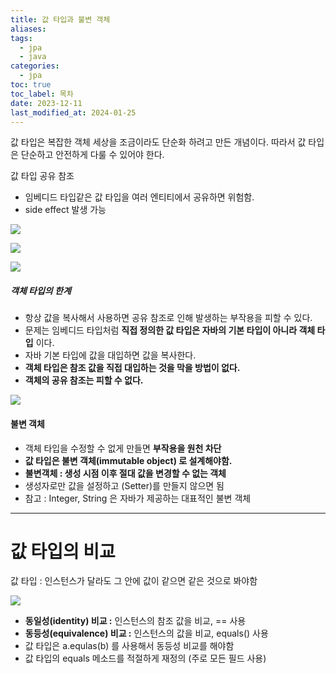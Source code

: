 ```yaml
---
title: 값 타입과 불변 객체
aliases: 
tags:
  - jpa
  - java
categories:
  - jpa
toc: true
toc_label: 목차
date: 2023-12-11
last_modified_at: 2024-01-25
---
```

값 타입은 복잡한 객체 세상을 조금이라도 단순화 하려고 만든 개념이다.
따라서 값 타입은 단순하고 안전하게 다룰 수 있어야 한다.

값 타입 공유 참조
- 임베디드 타입같은 값 타입을 여러 엔티티에서 공유하면 위험함.
- side effect 발생 가능

![](https://i.imgur.com/sCkjZcg.png)

![](https://i.imgur.com/PLrt1wz.png)

![](https://i.imgur.com/CVUVrI1.png)


##### 객체 타입의 한계
- 항상 값을 복사해서 사용하면 공유 참조로 인해 발생하는 부작용을 피할 수 있다.
- 문제는 임베디드 타입처럼 **직접 정의한 값 타입은 자바의 기본 타입이 아니라 객체 타입** 이다.
- 자바 기본 타입에 값을 대입하면 값을 복사한다.
- **객체 타입은 참조 값을 직접 대입하는 것을 막을 방법이 없다.**
- **객체의 공유 참조는 피할 수 없다.**

![](https://i.imgur.com/qStXguJ.png)


#### 불변 객체
- 객체 타입을 수정할 수 없게 만들면 **부작용을 원천 차단**
- **값 타입은 불변 객체(immutable object) 로 설계해야함.**
- **불변객체 : 생성 시점 이후 절대 값을 변경할 수 없는 객체**
- 생성자로만 값을 설정하고 (Setter)를 만들지 않으면 됨
- 참고 : Integer, String 은 자바가 제공하는 대표적인 불변 객체

---
# 값 타입의 비교

값 타입 : 인스턴스가 달라도 그 안에 값이 같으면 같은 것으로 봐야함

![](https://i.imgur.com/4CZDDg9.png)


- **동일성(identity) 비교 :** 인스턴스의 참조 값을 비교, == 사용
- **동등성(equivalence) 비교 :** 인스턴스의 값을 비교, equals() 사용
- 값 타입은 a.equlas(b) 를 사용해서 동등성 비교를 해야함
- 값 타입의 equals 메소드를 적절하게 재정의 (주로 모든 필드 사용)

